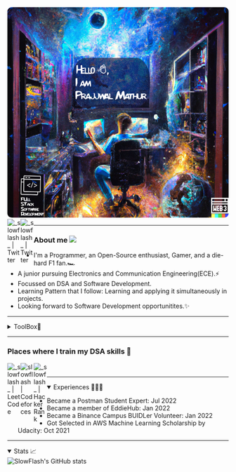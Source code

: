 <img src="DallE-Art.png" alt="Sebastian Vettel Indian GP Celebration" style="border-radius:2%; width:750px; height:480px"/>


<a href="https://www.linkedin.com/in/slowflash">
    <img align="left" alt="_slowflash_ | Twitter" width="30px" src="https://img.icons8.com/cute-clipart/64/000000/linkedin.png"/>
</a>
<a href="https://www.twitter.com/_slowflash_">
    <img align="left" alt="_slowflash_ | Twitter" width="30px" src="https://img.icons8.com/cute-clipart/64/000000/twitter.png"/>
</a>
<br />

<hr />

<h3> 
    About me
    <img width="20px"src="https://emoji.discord.st/emojis/6f4f42f2-9c64-41ae-811c-36564e2d41a2.png">
</h3>
<ul>
    <li>
        I'm a Programmer, an Open-Source enthusiast, Gamer, and a die-hard F1 fan.🏎️
    </li>
    <li>
        A junior pursuing Electronics and Communication Engineering(ECE).⚡
    </li>
    <li>
        Focussed on DSA and Software Development. 
    </li>
    <li>
        Learning Pattern that I follow: Learning and applying it simultaneously in projects.
    </li>
    <li>
        Looking forward to Software Development opportunitites.✨
    </li>

</ul>
<hr />

<details>
<summary>ToolBox🧰</summary>

<h4>👉🏽 Languages known</h4>
<img align="left" width="40px" src="https://img.icons8.com/color/50/000000/c-programming.png" alt="C" />
<img align="left" width="40px" src="https://img.icons8.com/color/48/000000/c-plus-plus-logo.png" alt="C++" />
<img align="left" width="40px" src="https://img.icons8.com/color/48/000000/java-coffee-cup-logo--v1.png" alt="Java" />
<img align="left" width="40px" src="https://img.icons8.com/color/48/000000/python--v2.png" alt="Python 3+" />
<img align="left" width="40px" src="https://img.icons8.com/color/48/000000/html-5--v1.png" alt="HTML 5" />
<img align="left" width="40px" src="https://img.icons8.com/dusk/64/000000/css3.png" alt="CSS 3" />
<img align="left" width="40px" src="https://img.icons8.com/color/48/000000/javascript--v1.png" alt="JavaScript" />
<br />
<br />

<h4>👉🏽 Tools</h4>
<img align="left" width="40px" src="https://img.icons8.com/color/48/000000/git.png" alt="Git" />
<img align="left" width="40px" src="https://img.icons8.com/cute-clipart/64/000000/github.png" alt="GitHub"/>
<img align="left" width="40px" src="https://img.icons8.com/color/50/000000/linux.png" alt="Linux" />
<img align="left" width="40px" src="https://img.icons8.com/color/48/000000/visual-studio-code-2019.png" alt="VS code" />
<img align="left" width="40px" src="https://img.icons8.com/color/48/000000/pycharm.png" alt="Pycharm" />
<img align="left" width="40px" src="https://img.icons8.com/color/48/000000/intellij-idea.png" alt="IntelliJ" />
<img align="left" width="40px" src="https://img.icons8.com/officel/80/000000/java-eclipse.png" alt="Eclipse" />
<img align="left" width="40px" src="https://img.icons8.com/color/50/000000/adobe-premiere-pro.png" alt="PremierePro"/>
<img align="left" width="40px" src="https://img.icons8.com/color/50/000000/adobe-photoshop.png" alt="Photoshop"/>
<br />
</details>
<hr>

<h3>Places where I train my DSA skills 🤯</h3>
<a href="https://leetcode.com/SlowFlash/">
    <img align="left" alt="_slowflash_ | LeetCode" width="30px"src="https://img.icons8.com/external-tal-revivo-color-tal-revivo/24/000000/external-level-up-your-coding-skills-and-quickly-land-a-job-logo-color-tal-revivo.png"/>
</a>
<a href="https://codeforces.com/profile/slowflash">
    <img align="left" alt="slowflash | Codeforces" width="30px"src="https://cdn.iconscout.com/icon/free/png-256/code-forces-3629285-3031869.png"/>
</a>
<a href="https://www.hackerrank.com/SlowFlash22">
    <img align="left" alt="_slowflash_ | HackerRank" width="30px"src="https://img.icons8.com/external-tal-revivo-color-tal-revivo/2448/000000/external-hackerrank-is-a-technology-company-that-focuses-on-competitive-programming-logo-color-tal-revivo.png"/>
</a>
<br />
<hr />

<details open>
    <summary>Experiences 🧑🏽‍💻</summary>

- <a href="https://www.linkedin.com/feed/update/urn:li:activity:6951502813713571840/" style="text-decoration: none">Became a Postman Student Expert: Jul 2022</a>
- Became a member of EddieHub: Jan 2022
- Became a Binance Campus BUIDLer Volunteer: Jan 2022
- Got Selected in AWS Machine Learning Scholarship by Udacity: Oct 2021
</details>

<hr />

<details open>
<summary>Stats 📈</summary>

<p align="center" style="display:inline;">
    <img width="49%" style="padding:0; margin:0;" src="https://github-readme-stats.vercel.app/api?username=SlowFlash22&show_icons=true&theme=dracula&hide_border=true&layout=compact" alt="SlowFlash's GitHub stats" />
</p>
</details>

